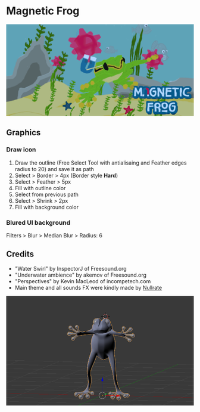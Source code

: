 # Magnetic Frog

![Magnetic Frog](docs/img/MagneticFrog_Banner_1024_500.png)

## Graphics
### Draw icon
1. Draw the outline (Free Select Tool with antialisaing and Feather edges radius to 20) and save it as path
2. Select > Border > 4px (Border style **Hard**)
3. Select > Feather > 5px
4. Fill with outline color
5. Select from previous path
6. Select > Shrink > 2px
7. Fill with background color

### Blured UI background
Filters > Blur > Median Blur > Radius: 6

## Credits
* "Water Swirl" by InspectorJ of Freesound.org
* "Underwater ambience" by akemov of Freesound.org
* "Perspectives" by Kevin MacLeod of incompetech.com
* Main theme and all sounds FX were kindly made by [Nullrate](http://nullrate.com/)


![Magnetic Frog 3D model](docs/img/frog_3d_model.gif)